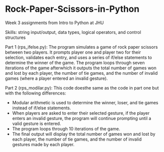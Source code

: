 # Rock-Paper-Scissors-in-Python

Week 3 assignments from Intro to Python at JHU

Skills: string input/output, data types, logical operators, and control structures

Part 1 (rps_ifelse.py): The program simulates a game of rock paper scissors between two players. It prompts player one and player two for their selection, validates each entry, and uses a series of if/else statements to determine the winner of the game. The program loops through seven iterations of the game afterwhich it outputs the total number of games won and lost by each player, the number of tie games, and the number of invalid games (where a player entered an invalid gesture).

Part 2 (rps_modilar.py): This code doesthe same as the code in part one but with the following differences:
- Modular arithmetic is used to determine the winner, loser, and tie games instead of if/else statements.
- When players are asked to enter their selected gesture, if the player enters an invalid gesture, the program will continue prompting until a valid gesture is entered.
- The program loops through 10 iterations of the game.
- The final output will display the total number of games won and lost by each player, the number of tie games, and the number of invalid gestures made by each player.
